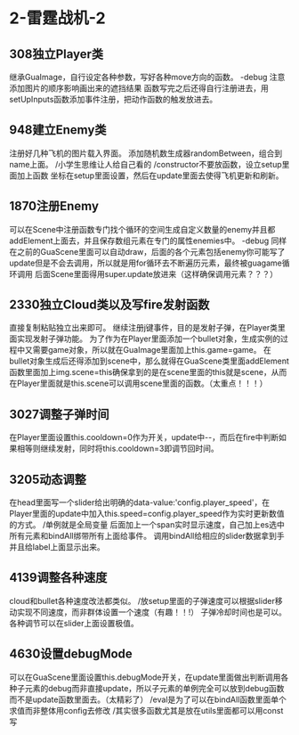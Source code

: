 # 2-雷霆战机-2
## 308独立Player类
继承GuaImage，自行设定各种参数，写好各种move方向的函数。
-debug 注意添加图片的顺序影响画出来的遮挡结果
函数写完之后还得自行注册进去，用setUpInputs函数添加事件注册，把动作函数的触发放进去。

## 948建立Enemy类
注册好几种飞机的图片载入界面。
添加随机数生成器randomBetween，组合到name上面。
/小学生思维让人给自己看的
/constructor不要放函数，设立setup里面加上函数
坐标在setup里面设置，然后在update里面去使得飞机更新和刷新。

## 1870注册Enemy
可以在Scene中注册函数专门找个循环的空间生成自定义数量的enemy并且都addElement上面去，并且保存数组元素在专门的属性enemies中。
-debug 同样在之前的GuaScene里面可以自动draw，后面的各个元素包括enemy你可能写了update但是不会去调用，所以就是用for循环去不断遍历元素，最终被guagame循环调用
后面Scene里面得用super.update放进来（这样确保调用元素？？？）


## 2330独立Cloud类以及写fire发射函数
直接复制粘贴独立出来即可。
继续注册j键事件，目的是发射子弹，在Player类里面实现发射子弹功能。
为了作为在Player里面添加一个bullet对象，生成实例的过程中又需要game对象，所以就在GuaImage里面加上this.game=game。
在bullet对象生成后还得添加到scene中，那么就得在GuaScene类里面addElement函数里面加上img.scene=this确保拿到的是在scene里面的this就是scene，从而在Player里面就是this.scene可以调用scene里面的函数。（太重点！！！）


## 3027调整子弹时间
在Player里面设置this.cooldown=0作为开关，update中--，而后在fire中判断如果相等则继续发射，同时将this.cooldown=3即调节回时间。


## 3205动态调整
在head里面写一个slider给出明确的data-value:'config.player_speed'，在Player里面的update中加入this.speed=config.player_speed作为实时更新数值的方式。
/单例就是全局变量
后面加上一个span实时显示速度，自己加上es选中所有元素和bindAll绑带所有上面给事件。
调用bindAll给相应的slider数据拿到手并且给label上面显示出来。


## 4139调整各种速度
cloud和bullet各种速度改法都类似。
/放setup里面的子弹速度可以根据slider移动实现不同速度，而非群体设置一个速度（有趣！！!）
子弹冷却时间也是可以。
各种调节可以在slider上面设置极值。


## 4630设置debugMode
可以在GuaScene里面设置this.debugMode开关，在update里面做出判断调用各种子元素的debug而非直接update，所以子元素的单例完全可以放到debug函数而不是update函数里面去。（太精彩了）
/eval是为了可以在bindAll函数里面单个求值而非整体用config去修改
/其实很多函数尤其是放在utils里面都可以用const写

